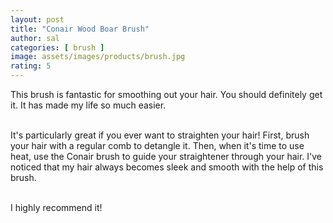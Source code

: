 ```yaml
---
layout: post
title: "Conair Wood Boar Brush"
author: sal
categories: [ brush ]
image: assets/images/products/brush.jpg
rating: 5
---
```

This brush is fantastic for smoothing out your hair. You should definitely get it. It has made my life so much easier.<br><br>

It's particularly great if you ever want to straighten your hair! First, brush your hair with a regular comb to detangle it. Then, when it's time to use heat, use the Conair brush to guide your straightener through your hair. I've noticed that my hair always becomes sleek and smooth with the help of this brush.<br><br>

I highly recommend it!
